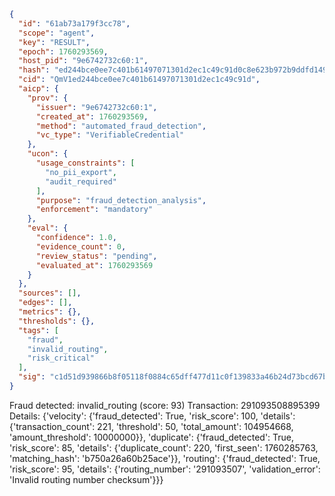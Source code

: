 ```json
{
  "id": "61ab73a179f3cc78",
  "scope": "agent",
  "key": "RESULT",
  "epoch": 1760293569,
  "host_pid": "9e6742732c60:1",
  "hash": "ed244bce0ee7c401b61497071301d2ec1c49c91d0c8e623b972b9ddfd149d73c",
  "cid": "QmV1ed244bce0ee7c401b61497071301d2ec1c49c91d",
  "aicp": {
    "prov": {
      "issuer": "9e6742732c60:1",
      "created_at": 1760293569,
      "method": "automated_fraud_detection",
      "vc_type": "VerifiableCredential"
    },
    "ucon": {
      "usage_constraints": [
        "no_pii_export",
        "audit_required"
      ],
      "purpose": "fraud_detection_analysis",
      "enforcement": "mandatory"
    },
    "eval": {
      "confidence": 1.0,
      "evidence_count": 0,
      "review_status": "pending",
      "evaluated_at": 1760293569
    }
  },
  "sources": [],
  "edges": [],
  "metrics": {},
  "thresholds": {},
  "tags": [
    "fraud",
    "invalid_routing",
    "risk_critical"
  ],
  "sig": "c1d51d939866b8f05118f0884c65dff477d11c0f139833a46b24d73bcd67b557"
}
```

Fraud detected: invalid_routing (score: 93)
Transaction: 291093508895399
Details: {'velocity': {'fraud_detected': True, 'risk_score': 100, 'details': {'transaction_count': 221, 'threshold': 50, 'total_amount': 104954668, 'amount_threshold': 10000000}}, 'duplicate': {'fraud_detected': True, 'risk_score': 85, 'details': {'duplicate_count': 220, 'first_seen': 1760285763, 'matching_hash': 'b750a26a60b25ace'}}, 'routing': {'fraud_detected': True, 'risk_score': 95, 'details': {'routing_number': '291093507', 'validation_error': 'Invalid routing number checksum'}}}
